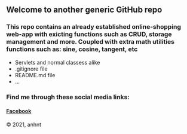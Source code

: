 ## Welcome to another generic GitHub repo

### This repo contains an already established online-shopping web-app with exicting functions such as CRUD, storage management and more. Coupled with extra math utilities functions such as: sine, cosine, tangent, etc

* Servlets and normal classess alike
* .gitignore file 
* README.md file
* ...

### Find me through these social media links: 
#### [Facebook](https://facebook.com/giao.lang.bis)
© 2021, anhnt

